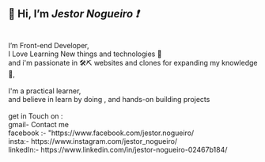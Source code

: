 <h2>👋 Hi, I’m <i><b>Jestor Nogueiro ❗</b></i></h2></br>
I’m Front-end Developer,</br>  I Love Learning New things and technologies 📝 </br>
and i'm passionate in 🛠⛏ websites and clones for expanding my knowledge 🤩,  
</br></br>
 I'm a practical learner,
 </br>and believe in learn by doing , and hands-on building projects 
</br></br>
get in Touch on :</br>
gmail- <a window.open("mailto:jestornogueiro789@gmail.com")> Contact me
 </a>
</br>
facebook :- "https://www.facebook.com/jestor.nogueiro/
</br>
insta:- https://www.instagram.com/jestor_nogueiro/
</br>
linkedIn:- https://www.linkedin.com/in/jestor-nogueiro-02467b184/
</br>

